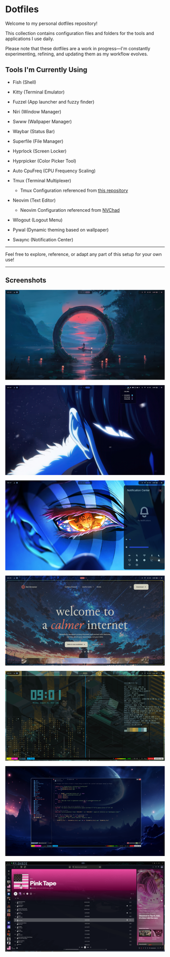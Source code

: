 # Dotfiles

Welcome to my personal dotfiles repository!  

This collection contains configuration files and folders for the tools and applications I use daily.  

Please note that these dotfiles are a work in progress—I'm constantly experimenting, refining, and updating them as my workflow evolves.

## Tools I'm Currently Using

- Fish (Shell)
- Kitty (Terminal Emulator)
- Fuzzel (App launcher and fuzzy finder)
- Niri (Window Manager)
- Swww (Wallpaper Manager)
- Waybar (Status Bar)
- Superfile (File Manager)
- Hyprlock (Screen Locker)
- Hyprpicker (Color Picker Tool)
- Auto CpuFreq (CPU Frequency Scaling)
- Tmux (Terminal Multiplexer)
    - Tmux Configuration referenced from [this repository](https://github.com/gpakosz/.tmux)

- Neovim (Text Editor)
    - Neovim Configuration referenced from [NVChad](https://nvchad.com/)

- Wlogout (Logout Menu)
- Pywal (Dynamic theming based on wallpaper)
- Swaync (Notification Center)

---

Feel free to explore, reference, or adapt any part of this setup for your own use!

---
## Screenshots

![Screenshot 3](assets/screenshots/3.png)

![Screenshot 2](assets/screenshots/2.png)

![Screenshot 1](assets/screenshots/1.png)

![Screenshot 5](assets/screenshots/5.png)

![Screenshot 4](assets/screenshots/4.png)

![Screenshot 6](assets/screenshots/6.png)

![Screenshot 7](assets/screenshots/7.png)

